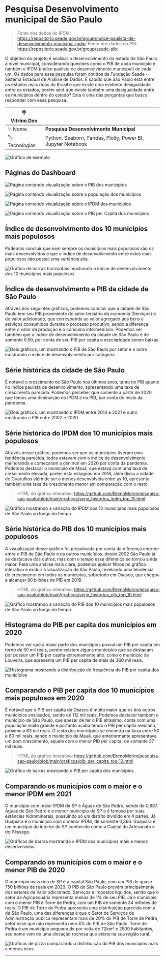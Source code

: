 # Pesquisa Desenvolvimento municipal de São Paulo

> Fonte dos dados do IPDM: <https://repositorio.seade.gov.br/group/indice-paulista-de-desenvolvimento-municipal-ipdm>; 
> Fonte dos dados do PIB: <https://repositorio.seade.gov.br/group/seade-pib>;

O objetivo do projeto é analisar o desenvolvimento do estado de São Paulo a nível municipal, considerando questões como o PIB de cada município e também o IPDM (indíce paulista de desenvolvimento municipal) de cada um. Os dados para essa pesquisa foram obtidos da Fundação Seade - Sistema Estadual de Análise de Dados. É sabido que São Paulo está entre os estados mais ricos do Brasil e que existe uma evidente desigualdade entre os estados, porém será que existe também uma desigualdade entre os municípios dentro do estado? Esta é uma das perguntas que busco responder com essa pesquisa.

| :placard: Vitrine.Dev |                                                             |
| --------------------- | ----------------------------------------------------------- |
| :sparkles: Nome       | **Pesquisa Desenvolvimento Municipal**                      |
| :label: Tecnologias   | Python, Seaborn, Pandas, Plotly, Power BI, Jupyter Notebook |

![Gráfico de exemplo](https://github.com/BrenoMorim/pesquisa-sao-paulo/blob/main/graficos/comparacao_ipdm.png?raw=true#vitrinedev)

## Páginas do Dashboard

![Página contendo visualização sobre o PIB dos municípios](https://github.com/BrenoMorim/pesquisa-sao-paulo/blob/main/paginas_dashboard/pib.png?raw=true)

![Página contendo visualização sobre a população dos municípios](https://github.com/BrenoMorim/pesquisa-sao-paulo/blob/main/paginas_dashboard/populacao.png?raw=true)

![Página contendo visualização sobre o IPDM dos municípios](https://github.com/BrenoMorim/pesquisa-sao-paulo/blob/main/paginas_dashboard/ipdm.png?raw=true)

![Página contendo visualização sobre o PIB per Capita dos municípios](https://github.com/BrenoMorim/pesquisa-sao-paulo/blob/main/paginas_dashboard/pib_per_capita.png?raw=true)

## Índice de desenvolvimento dos 10 municípios mais populosos

Podemos concluir que nem sempre os municípios mais populosos são os mais desenvolvidos e que o índice de desenvolvimento entre estes mais populosos não possui uma variância alta.

![Gráfico de barras horizontais mostrando o índice de desenvolvimento dos 10 municípios mais populosos](https://github.com/BrenoMorim/pesquisa-sao-paulo/blob/main/graficos/ipdm_10_mais_populosos.png?raw=true)

## Índice de desenvolvimento e PIB da cidade de São Paulo

Através dos seguintes gráficos, podemos concluir que a cidade de São Paulo tem seu PIB proveniente do setor terciário da economia (Serviços) e de valor adicionado, que corresponde ao valor agregado aos bens e serviços consumidos durante o processo produtivo, sendo a diferença entre o valor de produção e o consumo intermediário. Podemos ver também que o índice de desenvolvimento da cidade de São Paulo é de somente 0.59, por conta de seu PIB per capita e escolaridade serem baixas.

![Dois gráficos, um mostrando o PIB de São Paulo por setor e o outro mostrando o índice de desenvolvimento por categoria](https://github.com/BrenoMorim/pesquisa-sao-paulo/blob/main/graficos/desenvolvimento_sp.png?raw=true)

## Série histórica da cidade de São Paulo

É notável o crescimento de São Paulo nos últimos anos, tanto no PIB quanto no índice paulista de desenvolvimento, apresentando uma taxa de crescimento parecida. Podemos perceber que somente a partir de 2020 que temos uma diminuição no IPDM e no PIB, por conta do início da pandemia.

![Dois gráficos, um mostrando o IPDM entre 2014 e 2021 e outro mostrando o PIB entre 2002 e 2020](https://github.com/BrenoMorim/pesquisa-sao-paulo/blob/main/graficos/serie_historica_sp.png?raw=true)

## Série histórica do IPDM dos 10 municípios mais populosos

Através desse gráfico, podemos ver que os municípios tiveram uma tendência parecida, todos estavam com o índice de desenvolvimento melhorando e começaram a diminuir em 2020 por conta da pandemia. Podemos destacar o município de Mauá, que estava com uma taxa de crescimento elevada, porém esta estagnou em 2018, além disso a cidade de Guarulhos além de ser a menos desenvolvida entre as 10, apresenta também uma taxa de crescimento menor em comparação com o resto.

> HTML do gráfico interativo: <https://github.com/BrenoMorim/pesquisa-sao-paulo/blob/main/graficos/serie_historica_ipdm_top_10.html>

![Gráfico mostrando a variação do IPDM dos 10 municípios mais populosos de São Paulo ao longo do tempo](https://github.com/BrenoMorim/pesquisa-sao-paulo/blob/main/graficos/serie_historica_ipdm_top_10.png?raw=true)

## Série histórica do PIB dos 10 municípios mais populosos

A visualização desse gráfico foi prejudicada por conta da diferença enorme entre o PIB de São Paulo e os outros municípios, desde 2002 São Paulo já se destacava dos outros, mas com o tempo essa diferença se tornou ainda maior. Para uma análise mais clara, podemos aplicar filtros no gráfico interativo e excluir a visualização de São Paulo, revelando uma tendência de crescimento em todos os municípios, sobretudo em Osasco, que chegou a alcançar 80 bilhões de PIB em 2019.

> HTML do gráfico interativo: <https://github.com/BrenoMorim/pesquisa-sao-paulo/blob/main/graficos/serie_historica_pib_top_10.html>

![Gráfico mostrando a variação do PIB dos 10 municípios mais populosos de São Paulo ao longo do tempo](https://github.com/BrenoMorim/pesquisa-sao-paulo/blob/main/graficos/serie_historica_pib_top_10.png?raw=true)

## Histograma do PIB per capita dos municípios em 2020

Podemos ver que a maior parte dos municípios possui um PIB per capita em torno de 50 mil reais, porém existem alguns municípios que se destacam por possuir um PIB per capita extremamente alto, como o município de Louveira, que apresenta um PIB per capita de mais de 360 mil reais.

![Histograma mostrando a distribuição de frequência do PIB per capita dos municípios](https://github.com/BrenoMorim/pesquisa-sao-paulo/blob/main/graficos/histograma_pib_per_capita.png?raw=true)

## Comparando o PIB per capita dos 10 municípios mais populosos em 2020

É notável que o PIB per capita de Osasco é muito maior que os dos outros municípios analisados, sendo de 112 mil reais. Podemos destacar também o município de São Paulo, que apesar de ter o PIB altíssimo, conta com uma população muito grande e portanto acaba tendo o PIB per capita mediano, próximo a 63 mil reais. O resto dos municípios se encontra na faixa entre 50 e 60 mil reais, sendo o município de Mauá, que anteriormante apresentava um bom crescimento, aquele com o menor PIB per capita, de somente 37 mil reais.

> HTML do gráfico interativo: <https://github.com/BrenoMorim/pesquisa-sao-paulo/blob/main/graficos/pib_per_capita_top_10.html>

![Gráfico de barras mostrando o PIB per capita dos municípios](https://github.com/BrenoMorim/pesquisa-sao-paulo/blob/main/graficos/pib_per_capita_top_10.png?raw=true)

## Comparando os municípios com o maior e o menor IPDM em 2021

O município com maior IPDM de SP é Águas de São Pedro, sendo de 0,687. Águas de São Pedro é o menor município de SP e é famoso por suas estâncias hidrominerais, possuindo só um distrito dividido em 4 partes. Já Guapiara é o município com o menor IPDM, de somente 0,366. Guapiara é um município do interior de SP conhecido como a Capital do Artesanato e do Pêssego.

![Gráficos de barras mostrando o IPDM dos municípios mais e menos desenvolvidos](https://github.com/BrenoMorim/pesquisa-sao-paulo/blob/main/graficos/comparacao_ipdm.png?raw=true)

## Comparando os municípios com o maior e o menor PIB de 2020

O município mais rico de SP é a capital São Paulo, com um PIB de quase 750 bilhões de reais em 2020. O PIB de São Paulo provém principalmente dos setores de Valor adicionado, Serviços e Impostos líquidos, sendo que o setor de Agropecuária representa menos de 1% de seu PIB. Já o município com o menor PIB é Torre de Pedra, com um PIB de somente 34 milhões de reais. O PIB de Torre de Pedra apresenta uma distribuição parecida com a de São Paulo, uma das diferenças é que o Setor de Serviços de Administração pública representam mais de 20% do PIB de Torre de Pedra, setor esse que não representa nem 4% do PIB de São Paulo. Torre de Pedra é um município pequeno de por volta de 72km² e 2500 habitantes, seu nome vem de uma elevação rochosa que existe na sua região rural.

![Gráficos de pizza comparando a distribuição do PIB dos municípios mais e menos ricos](https://github.com/BrenoMorim/pesquisa-sao-paulo/blob/main/graficos/comparacao_pib.png?raw=true)

---
